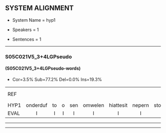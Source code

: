 
## SYSTEM ALIGNMENT

- System Name = hyp1

- Speakers = 1

- Sentences = 1

---

### S05C021V5_3+4LGPseudo

#### (S05C021V5_3+4LGPseudo-words)

- Cor=3.5%	Sub=77.2%	Del=0.0%	Ins=19.3%

|  |  |  |  |  |  |  |  |  |  |  |  |  |  |  |  |  |  |  |  |  |  |  |  |  |  |  |  |  |  |  |  |  |  |  |  |  |  |  |  |  |  |  |  |  |  |  |  |  |  |  |  |  |  |  |  |  |  |
|:--- |:---:|:---:|:---:|:---:|:---:|:---:|:---:|:---:|:---:|:---:|:---:|:---:|:---:|:---:|:---:|:---:|:---:|:---:|:---:|:---:|:---:|:---:|:---:|:---:|:---:|:---:|:---:|:---:|:---:|:---:|:---:|:---:|:---:|:---:|:---:|:---:|:---:|:---:|:---:|:---:|:---:|:---:|:---:|:---:|:---:|:---:|:---:|:---:|:---:|:---:|:---:|:---:|:---:|:---:|:---:|:---:|:---:|
| REF |  |  |  |  |  |  |  |  |  |  | ometuif | toejietsen | * | oonwijlen | jattesiet | nurudien | stoenydaas | deuveltek | juitonie | gevijdel | * | sidowaan | spekkeraai | wachteniek | verpierik | nappegreeuw | mantaroen | schielendaspen | crobeklunker | kabbestepen | verwarig*(verwarring) | ooiebiekje | fandelig | jalekrewen | smoralij | zeekvlachine | kanaroe | toineetlijgen | meitsegrok | kantelogsten | ondermind |  | choporatie | * | *t | zennebral | ijraspangen | blottenduuf | girdofhaalder | tobbermoeit | poentalschouden | havedil | * | verbrakkertje | * | gerauwejaak | hapeneren |
| HYP1 | onderduf | to | o | sen | omwelen | hiattesit | nepern | stonitas | de | volterk | jtoni | geceto | ci | cetowan | spikerai | wachten | niek | verperik | apegrel | mantaron | schillen | daspen | krobbelklunker | kabpesteppen | verwarring | oin | deke | vanderi | hae | green | moalle | sek | flagine | canaro | toi | neet | legen | nat | zegook | kantoloogsten | ondermind | goperati | uhzine | bro | eraspanen | bloten | duf | girdof | velder | tobermoit | puntalsgelden | la | lafetil | vertrekerte | ge | geajak | hapeneren |
| EVAL | I | I | I | I | I | I | I | I | I | I | S | S | S | S | S | S | S | S | S | S | S | S | S | S | S | S | S | S | S | S | S | S | S | S | S | S | S | S | S | S |  | I | S | S | S | S | S | S | S | S | S | S | S | S | S | S |  |
---

---
